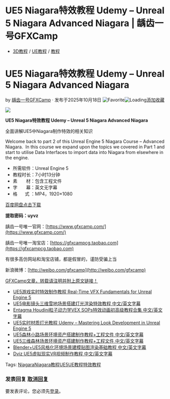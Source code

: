 # UE5 Niagara特效教程 Udemy – Unreal 5 Niagara Advanced Niagara | 龋齿一号GFXCamp

-   [3D教程](https://www.gfxcamp.com/category/tutorial/3d/) / [UE教程](https://www.gfxcamp.com/category/tutorial/unreal-tutorial/) / [教程](https://www.gfxcamp.com/category/tutorial/)

# UE5 Niagara特效教程 Udemy – Unreal 5 Niagara Advanced Niagara

by [龋齿一号GFXCamp](https://www.gfxcamp.com/author/gfxcamp/ "文章作者 龋齿一号GFXCamp") · 发布于2025年10月18日 ![Favorite](https://www.gfxcamp.com/wp-content/plugins/wp-favorite-posts/img/star.png "Favorite")![Loading](https://www.gfxcamp.com/wp-content/plugins/wp-favorite-posts/img/loading.gif "Loading")[添加收藏](?wpfpaction=add&postid=130097 "添加收藏")

![](https://www.gfxcamp.com/wp-content/uploads/2025/10/Udemy-Unreal-5-Niagara-Advanced-Niagara.jpg)

**UE5 Niagara特效教程 Udemy – Unreal 5 Niagara Advanced Niagara**

全面讲解UE5中Niagara制作特效的相关知识

Welcome back to part 2 of this Unreal Engine 5 Niagara Course – Advanced Niagara.  In this course we expand upon the topics we covered in Part 1 and start to utilise Data Interfaces to import data into Niagara from elsewhere in the engine.

-   所需软件：Unreal Engine 5
-   教程时长：7小时13分钟
-   素       材：包含工程文件
-   字       幕：英文无字幕
-   格      式 ：MP4，1920×1080

[百度网盘点击下载](https://pan.baidu.com/s/1WqFp_UvGuP5IOES9aizHwg?pwd=uyvz)

**提取密码：uyvz**

龋齿一号唯一官网：[https://www.gfxcamp.com/](https://www.gfxcamp.com/)

龋齿一号唯一淘宝店：[https://gfxcampcg.taobao.com](https://gfxcampcg.taobao.com)

有很多高仿网站和淘宝店铺，都是假冒的，谨防受骗上当

新浪微博：[http://weibo.com/gfxcamp](http://weibo.com/gfxcamp)

[GFXCamp文章，转载请注明并附上原文链接！](https://www.gfxcamp.com)

-   [![UE5游戏实时特效制作教程 Real-Time VFX Fundamentals for Unreal Engine 5](data:image/gif;base64,R0lGODlhAQABAIAAAAAAAP///yH5BAEAAAAALAAAAAABAAEAAAIBRAA7)](https://www.gfxcamp.com/real-time-vfx-fundamentals-for-unreal-engine-5/)[UE5游戏实时特效制作教程 Real-Time VFX Fundamentals for Unreal Engine 5](https://www.gfxcamp.com/real-time-vfx-fundamentals-for-unreal-engine-5/)
-   [![UE5电影镜头三维雪地场景搭建灯光渲染特效教程 中文/英文字幕](data:image/gif;base64,R0lGODlhAQABAIAAAAAAAP///yH5BAEAAAAALAAAAAABAAEAAAIBRAA7)](https://www.gfxcamp.com/creating-cinematics-in-unreal-engine-5/)[UE5电影镜头三维雪地场景搭建灯光渲染特效教程 中文/英文字幕](https://www.gfxcamp.com/creating-cinematics-in-unreal-engine-5/)
-   [![Entagma Houdini粒子动力学VEX SOPs特效动画初高级教程合集 中文/英文字幕](data:image/gif;base64,R0lGODlhAQABAIAAAAAAAP///yH5BAEAAAAALAAAAAABAAEAAAIBRAA7)](https://www.gfxcamp.com/entagma-houdini/)[Entagma Houdini粒子动力学VEX SOPs特效动画初高级教程合集 中文/英文字幕](https://www.gfxcamp.com/entagma-houdini/)
-   [![UE5实时材质灯光教程 Udemy – Mastering Look Development in Unreal Engine 5](data:image/gif;base64,R0lGODlhAQABAIAAAAAAAP///yH5BAEAAAAALAAAAAABAAEAAAIBRAA7)](https://www.gfxcamp.com/mastering-look-development-in-unreal-engine-5/)[UE5实时材质灯光教程 Udemy – Mastering Look Development in Unreal Engine 5](https://www.gfxcamp.com/mastering-look-development-in-unreal-engine-5/)
-   [![UE5森林小路场景环境资产搭建制作教程+工程文件 中文/英文字幕](data:image/gif;base64,R0lGODlhAQABAIAAAAAAAP///yH5BAEAAAAALAAAAAABAAEAAAIBRAA7)](https://www.gfxcamp.com/lost-road/)[UE5森林小路场景环境资产搭建制作教程+工程文件 中文/英文字幕](https://www.gfxcamp.com/lost-road/)
-   [![UE5三维森林场景环境资产搭建制作教程+工程文件 中文/英文字幕](data:image/gif;base64,R0lGODlhAQABAIAAAAAAAP///yH5BAEAAAAALAAAAAABAAEAAAIBRAA7)](https://www.gfxcamp.com/black-alder-forest/)[UE5三维森林场景环境资产搭建制作教程+工程文件 中文/英文字幕](https://www.gfxcamp.com/black-alder-forest/)
-   [![Blender+UE5风格化环境场景建模贴图渲染基础教程 中文/英文字幕](data:image/gif;base64,R0lGODlhAQABAIAAAAAAAP///yH5BAEAAAAALAAAAAABAAEAAAIBRAA7)](https://www.gfxcamp.com/make-stylised-environments-in-blender-ue5/)[Blender+UE5风格化环境场景建模贴图渲染基础教程 中文/英文字幕](https://www.gfxcamp.com/make-stylised-environments-in-blender-ue5/)
-   [![Dviz UE5虚拟现实VR视频制作教程 中文/英文字幕](data:image/gif;base64,R0lGODlhAQABAIAAAAAAAP///yH5BAEAAAAALAAAAAABAAEAAAIBRAA7)](https://www.gfxcamp.com/virtual-reality-unreal-engine-5-course/)[Dviz UE5虚拟现实VR视频制作教程 中文/英文字幕](https://www.gfxcamp.com/virtual-reality-unreal-engine-5-course/)

[](javascript:void\(0\); "微博")[](javascript:void\(0\); "微信")[](javascript:void\(0\); "QQ")[](javascript:void\(0\); "QQ空间")

Tags: [Niagara](https://www.gfxcamp.com/tag/niagara/)[Niagara教程](https://www.gfxcamp.com/tag/niagara%e6%95%99%e7%a8%8b/)[UE5](https://www.gfxcamp.com/tag/ue5/)[UE教程](https://www.gfxcamp.com/tag/ue%e6%95%99%e7%a8%8b/)[特效教程](https://www.gfxcamp.com/tag/%e7%89%b9%e6%95%88%e6%95%99%e7%a8%8b/)

### 发表回复 [取消回复](/unreal-5-niagara-advanced-niagara/#respond)

要发表评论，您必须先[登录](https://www.gfxcamp.com/wp-login.php?redirect_to=https%3A%2F%2Fwww.gfxcamp.com%2Funreal-5-niagara-advanced-niagara%2F)。
